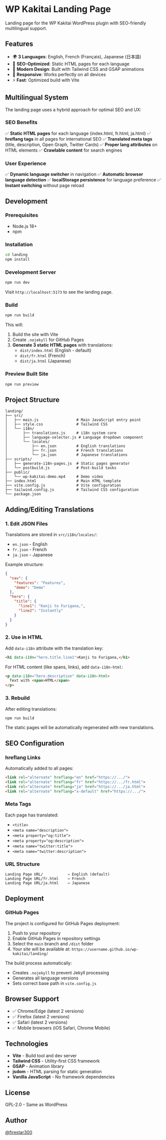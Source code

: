 # WP Kakitai Landing Page

Landing page for the WP Kakitai WordPress plugin with SEO-friendly multilingual support.

## Features

- 🌍 **3 Languages**: English, French (Français), Japanese (日本語)
- 🚀 **SEO-Optimized**: Static HTML pages for each language
- 🎨 **Modern Design**: Built with Tailwind CSS and GSAP animations
- 📱 **Responsive**: Works perfectly on all devices
- ⚡ **Fast**: Optimized build with Vite

## Multilingual System

The landing page uses a hybrid approach for optimal SEO and UX:

### SEO Benefits

✅ **Static HTML pages** for each language (index.html, fr.html, ja.html)
✅ **hreflang tags** in all pages for international SEO
✅ **Translated meta tags** (title, description, Open Graph, Twitter Cards)
✅ **Proper lang attributes** on HTML elements
✅ **Crawlable content** for search engines

### User Experience

✅ **Dynamic language switcher** in navigation
✅ **Automatic browser language detection**
✅ **localStorage persistence** for language preference
✅ **Instant switching** without page reload

## Development

### Prerequisites

- Node.js 18+
- npm

### Installation

```bash
cd landing
npm install
```

### Development Server

```bash
npm run dev
```

Visit `http://localhost:5173` to see the landing page.

### Build

```bash
npm run build
```

This will:

1. Build the site with Vite
2. Create `.nojekyll` for GitHub Pages
3. **Generate 3 static HTML pages** with translations:
   - `dist/index.html` (English - default)
   - `dist/fr.html` (French)
   - `dist/ja.html` (Japanese)

### Preview Built Site

```bash
npm run preview
```

## Project Structure

```
landing/
├── src/
│   ├── main.js                 # Main JavaScript entry point
│   ├── style.css               # Tailwind CSS
│   └── i18n/
│       ├── translations.js     # i18n system core
│       ├── language-selector.js # Language dropdown component
│       └── locales/
│           ├── en.json         # English translations
│           ├── fr.json         # French translations
│           └── ja.json         # Japanese translations
├── scripts/
│   ├── generate-i18n-pages.js  # Static pages generator
│   └── postbuild.js            # Post-build tasks
├── public/
│   └── wp-kakitai-demo.mp4     # Demo video
├── index.html                  # Main HTML template
├── vite.config.js              # Vite configuration
├── tailwind.config.js          # Tailwind CSS configuration
└── package.json
```

## Adding/Editing Translations

### 1. Edit JSON Files

Translations are stored in `src/i18n/locales/`:

- `en.json` - English
- `fr.json` - French
- `ja.json` - Japanese

Example structure:

```json
{
  "nav": {
    "features": "Features",
    "demo": "Demo"
  },
  "hero": {
    "title": {
      "line1": "Kanji to Furigana,",
      "line2": "Instantly"
    }
  }
}
```

### 2. Use in HTML

Add `data-i18n` attribute with the translation key:

```html
<h1 data-i18n="hero.title.line1">Kanji to Furigana,</h1>
```

For HTML content (like spans, links), add `data-i18n-html`:

```html
<p data-i18n="hero.description" data-i18n-html>
  Text with <span>HTML</span>
</p>
```

### 3. Rebuild

After editing translations:

```bash
npm run build
```

The static pages will be automatically regenerated with new translations.

## SEO Configuration

### hreflang Links

Automatically added to all pages:

```html
<link rel="alternate" hreflang="en" href="https://.../">
<link rel="alternate" hreflang="fr" href="https://.../fr.html">
<link rel="alternate" hreflang="ja" href="https://.../ja.html">
<link rel="alternate" hreflang="x-default" href="https://.../">
```

### Meta Tags

Each page has translated:

- `<title>`
- `<meta name="description">`
- `<meta property="og:title">`
- `<meta property="og:description">`
- `<meta name="twitter:title">`
- `<meta name="twitter:description">`

### URL Structure

```
Landing Page URL/           → English (default)
Landing Page URL/fr.html    → French
Landing Page URL/ja.html    → Japanese
```

## Deployment

### GitHub Pages

The project is configured for GitHub Pages deployment:

1. Push to your repository
2. Enable GitHub Pages in repository settings
3. Select the `main` branch and `/dist` folder
4. Your site will be available at: `https://username.github.io/wp-kakitai/landing/`

The build process automatically:

- Creates `.nojekyll` to prevent Jekyll processing
- Generates all language versions
- Sets correct base path in `vite.config.js`

## Browser Support

- ✅ Chrome/Edge (latest 2 versions)
- ✅ Firefox (latest 2 versions)
- ✅ Safari (latest 2 versions)
- ✅ Mobile browsers (iOS Safari, Chrome Mobile)

## Technologies

- **Vite** - Build tool and dev server
- **Tailwind CSS** - Utility-first CSS framework
- **GSAP** - Animation library
- **jsdom** - HTML parsing for static generation
- **Vanilla JavaScript** - No framework dependencies

## License

GPL-2.0 - Same as WordPress

## Author

[@firestar300](https://github.com/firestar300)
